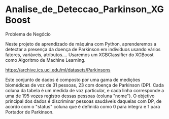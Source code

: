 # Analise_de_Deteccao_Parkinson_XGBoost

Problema de Negócio

Neste projeto de aprendizado de máquina com Python, aprenderemos a detectar a presença da doença de Parkinson em indivíduos usando vários fatores, variáveis, atributos.... Usaremos um XGBClassifier do XGBoost como Algoritmo de Machine Learning.

https://archive.ics.uci.edu/ml/datasets/Parkinsons

Este conjunto de dados é composto por uma gama de medições biomédicas de voz de 31 pessoas, 23 com doença de Parkinson (DP). Cada coluna da tabela é um medida de voz particular, e cada linha corresponde a uma de 195 vozes registro dessas pessoas (coluna "nome"). O objetivo principal dos dados é discriminar pessoas saudáveis ​​daquelas com DP, de acordo com o "status" coluna que é definida como 0 para íntegra e 1 para Portador de Parkinson.
